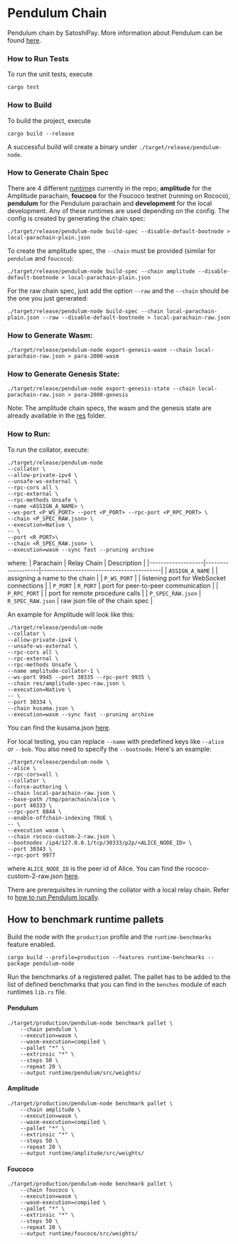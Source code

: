 # Pendulum Chain

Pendulum chain by SatoshiPay. More information about Pendulum can be found [here](https://docs.pendulumchain.org/).

### How to Run Tests

To run the unit tests, execute

```
cargo test
```

### How to Build

To build the project, execute

```
cargo build --release
```

A successful build will create a binary under `./target/release/pendulum-node`.

### How to Generate Chain Spec

There are 4 different [runtime](runtime)s currently in the repo; **amplitude** for the Amplitude parachain, **foucoco**
for the Foucoco testnet (running on Rococo), **pendulum** for the Pendulum parachain and **development** for the local
development. Any of these runtimes are used depending on the config. The config is created by generating the chain spec:

```
./target/release/pendulum-node build-spec --disable-default-bootnode > local-parachain-plain.json
```

To create the amplitude spec, the `--chain` must be provided (similar for `pendulum` and `foucoco`):

```
./target/release/pendulum-node build-spec --chain amplitude --disable-default-bootnode > local-parachain-plain.json
```

For the raw chain spec, just add the option `--raw` and the `--chain` should be the one you just generated:

```
./target/release/pendulum-node build-spec --chain local-parachain-plain.json --raw --disable-default-bootnode > local-parachain-raw.json
```

### How to Generate Wasm:

```
./target/release/pendulum-node export-genesis-wasm --chain local-parachain-raw.json > para-2000-wasm
```

### How to Generate Genesis State:

```
./target/release/pendulum-node export-genesis-state --chain local-parachain-raw.json > para-2000-genesis
```

Note: The amplitude chain specs, the wasm and the genesis state are already available in the [res](res) folder.

### How to Run:

To run the collator, execute:

```
./target/release/pendulum-node
--collator \
--allow-private-ipv4 \
--unsafe-ws-external \
--rpc-cors all \
--rpc-external \
--rpc-methods Unsafe \
--name <ASSIGN_A_NAME> \
--ws-port <P_WS_PORT> --port <P_PORT> --rpc-port <P_RPC_PORT> \
--chain <P_SPEC_RAW.json> \
--execution=Native \
-- \
--port <R_PORT>\
--chain <R_SPEC_RAW.json> \
--execution=wasm --sync fast --pruning archive
```

where:
| Parachain | Relay Chain | Description |
|-------------------|-------------------|------------------------------------------|
| `ASSIGN_A_NAME` | | assigning a name to the chain |
| `P_WS_PORT` | | listening port for WebSocket connections |
| `P_PORT` | `R_PORT` | port for peer-to-peer communication |
| `P_RPC_PORT` | | port for remote procedure calls |
| `P_SPEC_RAW.json` | `R_SPEC_RAW.json` | raw json file of the chain spec |

An example for Amplitude will look like this:

```
./target/release/pendulum-node
--collator \
--allow-private-ipv4 \
--unsafe-ws-external \
--rpc-cors all \
--rpc-external \
--rpc-methods Unsafe \
--name amplitude-collator-1 \
--ws-port 9945 --port 30335 --rpc-port 9935 \
--chain res/amplitude-spec-raw.json \
--execution=Native \
-- \
--port 30334 \
--chain kusama.json \
--execution=wasm --sync fast --pruning archive
```

You can find the
kusama.json [here](https://github.com/paritytech/polkadot/blob/master/node/service/chain-specs/kusama.json).

For local testing, you can replace `--name` with predefined keys like `--alice` or `--bob`. You also need to specify
the `--bootnode`. Here's an example:

```
./target/release/pendulum-node \
--alice \
--rpc-cors=all \
--collator \
--force-authoring \
--chain local-parachain-raw.json \
--base-path /tmp/parachain/alice \
--port 40333 \
--rpc-port 8844 \
--enable-offchain-indexing TRUE \
-- \
--execution wasm \
--chain rococo-custom-2-raw.json \
--bootnodes /ip4/127.0.0.1/tcp/30333/p2p/<ALICE_NODE_ID> \
--port 30343 \
--rpc-port 9977
```

where `ALICE_NODE_ID` is the peer id of Alice.
You can find the
rococo-custom-2-raw.json [here](https://github.com/substrate-developer-hub/substrate-docs/blob/314e9cd3bd0ca9426bbfd381b79c3ef4d06b49c2/static/assets/tutorials/cumulus/chain-specs/rococo-custom-2-raw.json).

There are prerequisites in running the collator with a local relay chain. Refer
to [how to run Pendulum locally](https://pendulum.gitbook.io/pendulum-docs/build/build-environment/local-pendulum-chain-setup).

## How to benchmark runtime pallets

Build the node with the `production` profile and the `runtime-benchmarks` feature enabled.

```shell
cargo build --profile=production --features runtime-benchmarks --package pendulum-node
```

Run the benchmarks of a registered pallet.
The pallet has to be added to the list of defined benchmarks that you can find in the `benches` module of each
runtimes `lib.rs` file.

#### Pendulum

```shell
./target/production/pendulum-node benchmark pallet \
    --chain pendulum \
    --execution=wasm \
    --wasm-execution=compiled \
    --pallet "*" \
    --extrinsic "*" \
    --steps 50 \
    --repeat 20 \
    --output runtime/pendulum/src/weights/
```

#### Amplitude

```shell
./target/production/pendulum-node benchmark pallet \
    --chain amplitude \
    --execution=wasm \
    --wasm-execution=compiled \
    --pallet "*" \
    --extrinsic "*" \
    --steps 50 \
    --repeat 20 \
    --output runtime/amplitude/src/weights/
```

#### Foucoco

```shell
./target/production/pendulum-node benchmark pallet \
    --chain foucoco \
    --execution=wasm \
    --wasm-execution=compiled \
    --pallet "*" \
    --extrinsic "*" \
    --steps 50 \
    --repeat 20 \
    --output runtime/foucoco/src/weights/
```
